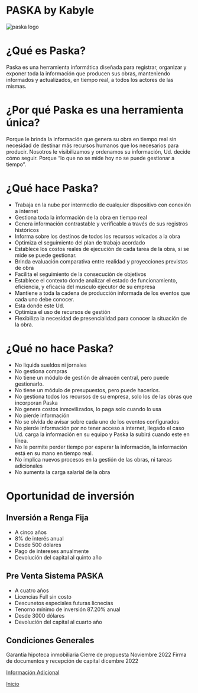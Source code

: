 # PASKA by Kabyle

![paska logo](https://cdn.rawgit.com/kabyleuy/kabyle/master/.github/Logo1-paska-med.jpg)


# ¿Qué es Paska?
Paska es una herramienta informática diseñada para registrar, organizar y exponer toda la información que producen sus obras, manteniendo informados y actualizados, en tiempo real, a todos los actores de las mismas.


# ¿Por qué Paska es una herramienta única?
Porque le brinda la información que genera su obra en tiempo real sin necesidad de destinar más recursos humanos que los necesarios para producir.
Nosotros le visibilizamos y ordenamos su información, Ud. decide cómo seguir.
Porque “lo que no se mide hoy no se puede gestionar a tiempo”.

# ¿Qué hace Paska? 
* Trabaja en la nube por intermedio de cualquier dispositivo con conexión a internet
* Gestiona toda la información de la obra en tiempo real
* Genera información contrastable y verificable a través de sus registros históricos
* Informa sobre los destinos de todos los recursos volcados a la obra
* Optimiza el seguimiento del plan de trabajo acordado
* Establece los costos reales de ejecución de cada tarea de la obra, si se mide se puede gestionar.
* Brinda evaluación comparativa entre realidad y proyecciones previstas de obra
* Facilita el seguimiento de la consecución de objetivos
* Establece el contexto donde analizar el estado de funcionamiento, eficiencia, y eficacia del musculo ejecutor de su empresa
* Mantiene a toda la cadena de producción informada de los eventos que cada uno debe conocer.
* Esta donde este Ud.
* Optimiza el uso de recursos de gestión
* Flexibiliza la necesidad de presencialidad para conocer la situación de la obra.


# ¿Qué no hace Paska?
* No liquida sueldos ni jornales
* No gestiona compras
* No tiene un módulo de gestión de almacén central, pero puede gestionarlo.
* No tiene un módulo de presupuestos, pero puede hacerlos.
* No gestiona todos los recursos de su empresa, solo los de las obras que incorporan Paska
* No genera costos inmovilizados, lo paga solo cuando lo usa
* No pierde información
* No se olvida de avisar sobre cada uno de los eventos configurados
* No pierde información por no tener acceso a internet, llegado el caso Ud. carga la información en su equipo y Paska la subirá cuando este en línea.
* No le permite perder tiempo por esperar la información, la información está en su mano en tiempo real.
* No implica nuevos procesos en la gestión de las obras, ni tareas adicionales
* No aumenta la carga salarial de la obra

# Oportunidad de inversión

## Inversión a Renga Fija
* A cinco años
* 8% de interés anual
* Desde 500 dólares
* Pago de intereses anualmente
* Devolución del capital al quinto año

## Pre Venta Sistema PASKA
* A cuatro años
* Licencias Full sin costo
* Descunetos especiales futuras licnecias
* Tenorno mínimo de inversión 87.20% anual
* Desde 3000 dólares
* Devolución del capital al cuarto año

## Condiciones Generales
Garantía hipoteca inmobiliaria
Cierre de propuesta Noviembre 2022
Firma de documentos y recepción de capital dicembre 2022

[Información Adicional](./Oportunidad.md)


[Inicio](./README.md) 

